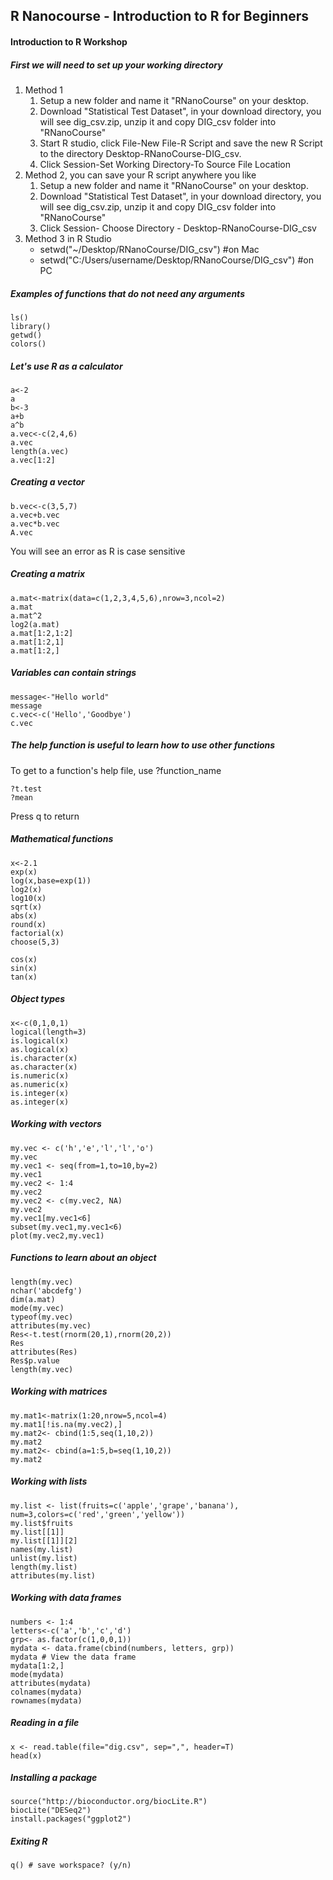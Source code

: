 ## R Nanocourse - Introduction to R for Beginners

#### Introduction to R Workshop

##### First we will need to set up your working directory

1.  Method 1
    1.  Setup a new folder and name it "RNanoCourse" on your desktop.
    2.  Download "Statistical Test Dataset", in your download directory, you will see dig_csv.zip, unzip it and copy DIG_csv folder into "RNanoCourse"
    3.  Start R studio, click File-New File-R Script and save the new R Script to the directory Desktop-RNanoCourse-DIG_csv.
    4.  Click Session-Set Working Directory-To Source File Location
2.  Method 2, you can save your R script anywhere you like
    1.  Setup a new folder and name it "RNanoCourse" on your desktop.
    2.  Download "Statistical Test Dataset", in your download directory, you will see dig_csv.zip, unzip it and copy DIG_csv folder into "RNanoCourse"
    3.  Click Session- Choose Directory - Desktop-RNanoCourse-DIG_csv
3.  Method 3 in R Studio
    *   setwd("~/Desktop/RNanoCourse/DIG_csv") #on Mac
    *   setwd("C:/Users/username/Desktop/RNanoCourse/DIG_csv") #on PC

##### Examples of functions that do not need any arguments

```
ls()  
library()  
getwd()  
colors()
```

##### Let's use R as a calculator

```
a<-2  
a  
b<-3  
a+b  
a^b  
a.vec<-c(2,4,6)  
a.vec  
length(a.vec)  
a.vec[1:2]
```

##### Creating a vector

```
b.vec<-c(3,5,7)  
a.vec+b.vec  
a.vec*b.vec  
A.vec
```

You will see an error as R is case sensitive

##### Creating a matrix

```
a.mat<-matrix(data=c(1,2,3,4,5,6),nrow=3,ncol=2)  
a.mat  
a.mat^2  
log2(a.mat)  
a.mat[1:2,1:2]  
a.mat[1:2,1]  
a.mat[1:2,]
```

##### Variables can contain strings

```
message<-"Hello world"  
message  
c.vec<-c('Hello','Goodbye')  
c.vec
```

##### The help function is useful to learn how to use other functions

To get to a function's help file, use ?function_name

```
?t.test  
?mean
```

Press q to return

##### Mathematical functions

```
x<-2.1  
exp(x)  
log(x,base=exp(1))  
log2(x)  
log10(x)  
sqrt(x)  
abs(x)  
round(x)  
factorial(x)  
choose(5,3)
```


```
cos(x)  
sin(x)  
tan(x)
```

##### Object types

```
x<-c(0,1,0,1)  
logical(length=3)  
is.logical(x)  
as.logical(x)  
is.character(x)  
as.character(x)  
is.numeric(x)  
as.numeric(x)  
is.integer(x)  
as.integer(x)
```

##### Working with vectors

```
my.vec <- c('h','e','l','l','o')  
my.vec  
my.vec1 <- seq(from=1,to=10,by=2)  
my.vec1  
my.vec2 <- 1:4  
my.vec2  
my.vec2 <- c(my.vec2, NA)  
my.vec2  
my.vec1[my.vec1<6]  
subset(my.vec1,my.vec1<6)  
plot(my.vec2,my.vec1)
```

##### Functions to learn about an object

```
length(my.vec)  
nchar('abcdefg')  
dim(a.mat)  
mode(my.vec)  
typeof(my.vec)  
attributes(my.vec)  
Res<-t.test(rnorm(20,1),rnorm(20,2))  
Res  
attributes(Res)  
Res$p.value  
length(my.vec)
```

##### Working with matrices

```
my.mat1<-matrix(1:20,nrow=5,ncol=4)  
my.mat1[!is.na(my.vec2),]  
my.mat2<- cbind(1:5,seq(1,10,2))  
my.mat2  
my.mat2<- cbind(a=1:5,b=seq(1,10,2))  
my.mat2
```

##### Working with lists

```
my.list <- list(fruits=c('apple','grape','banana'), num=3,colors=c('red','green','yellow'))  
my.list$fruits  
my.list[[1]]  
my.list[[1]][2]  
names(my.list)  
unlist(my.list)  
length(my.list)  
attributes(my.list)
```

##### Working with data frames

```
numbers <- 1:4  
letters<-c('a','b','c','d')  
grp<- as.factor(c(1,0,0,1))  
mydata <- data.frame(cbind(numbers, letters, grp))  
mydata # View the data frame  
mydata[1:2,]  
mode(mydata)  
attributes(mydata)  
colnames(mydata)
rownames(mydata)
```

##### Reading in a file

```
x <- read.table(file="dig.csv", sep=",", header=T)
head(x)
```

##### Installing a package

```
source("http://bioconductor.org/biocLite.R")  
biocLite("DESeq2")
install.packages("ggplot2")
```

##### Exiting R

```
q() # save workspace? (y/n)
```